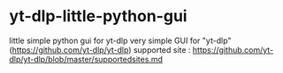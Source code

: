 # yt-dlp-little-python-gui
little simple python gui for yt-dlp
very simple GUI for "yt-dlp" (https://github.com/yt-dlp/yt-dlp)
supported site : https://github.com/yt-dlp/yt-dlp/blob/master/supportedsites.md
